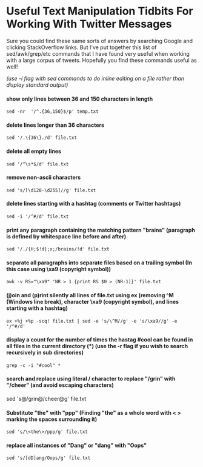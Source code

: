 # Useful Text Manipulation Tidbits For Working With Twitter Messages
Sure you could find these same sorts of answers by searching Google and clicking StackOverflow links. But I've put together this list of sed/awk/grep/etc commands that I have found very useful when working with a large corpus of tweets. Hopefully you find these commands useful as well!

*(use -i flag with sed commands to do inline editing on a file rather than display standard output)*

#### show only lines between 36 and 150 characters in length
`sed -nr  '/^.{36,150}$/p' temp.txt`

#### delete lines longer than 36 characters
`sed '/.\{36\}./d' file.txt`

#### delete all empty lines
`sed '/^\s*$/d' file.txt`

#### remove non-ascii characters
`sed 's/[\d128-\d255]//g' file.txt`

#### delete lines starting with a hashtag (comments or Twitter hashtags)
`sed -i '/^#/d' file.txt`

#### print any paragraph containing the matching pattern "brains" (paragraph is defined by whitespace line before and after)
`sed '/./{H;$!d};x;/brains/!d' file.txt`

#### separate all paragraphs into separate files based on a trailing symbol (In this case using \xa9 (copyright symbol))
`awk -v RS="\xa9" 'NR > 1 {print RS $0 > (NR-1)}' file.txt`

#### (j)oin and (p)rint silently all lines of file.txt using ex (removing  ^M (Windows line break), character \xa9 (copyright symbol), and lines starting with a hashtag)
`ex +%j +%p -scq! file.txt | sed -e 's/\^M//g' -e 's/\xa9//g' -e '/^#/d'`

#### display a count for the number of times the hastag #cool can be found in all files in the current directory (\*) (use the -r flag if you wish to search recursively in sub directories)
`grep -c -i "#cool" *`

#### search and replace using literal / character to replace "/grin" with "/cheer" (and avoid escaping characters)
sed 's@/grin@/cheer@g' file.txt 

#### Substitute "the" with "ppp" (Finding "the" as a whole word with \< \> marking the spaces surrounding it)
`sed 's/\<the\>/ppp/g' file.txt`

#### replace all instances of "Dang" or "dang" with "Oops"
`sed 's/[dD]ang/Oops/g' file.txt`
